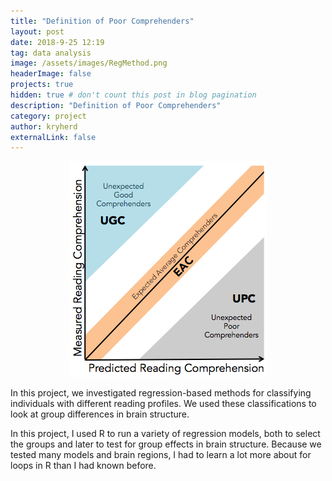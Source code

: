```yaml
---
title: "Definition of Poor Comprehenders"
layout: post
date: 2018-9-25 12:19
tag: data analysis
image: /assets/images/RegMethod.png
headerImage: false
projects: true
hidden: true # don't count this post in blog pagination
description: "Definition of Poor Comprehenders"
category: project
author: kryherd
externalLink: false
---
```


<span style="display:block;text-align:center"> ![Profile Image](/assets/images/RegMethod.png)</span>

In this project, we investigated regression-based methods for classifying individuals with different reading profiles. We used these classifications to look at group differences in brain structure.

In this project, I used R to run a variety of regression models, both to select the groups and later to test for group effects in brain structure. Because we tested many models and brain regions, I had to learn a lot more about for loops in R than I had known before.